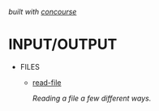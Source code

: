   _built with
  [concourse](https://github.com/JeffDeCola/my-python-examples/blob/master/ci-README.md)_

# INPUT/OUTPUT

* FILES

  * [read-file](https://github.com/JeffDeCola/my-python-examples/tree/master/input-output/files/read-file)

    _Reading a file a few different ways._
